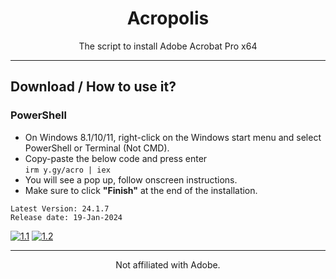 <h1 align="center">Acropolis</h1>

<p align="center">The script to install Adobe Acrobat Pro x64</p>
<hr>

## Download / How to use it?

### PowerShell

-   On Windows 8.1/10/11, right-click on the Windows start menu and select PowerShell or Terminal (Not CMD).
-   Copy-paste the below code and press enter\
    `irm y.gy/acro | iex`
-   You will see a pop up, follow onscreen instructions.
-   Make sure to click **"Finish"** at the end of the installation.


```
Latest Version: 24.1.7
Release date: 19-Jan-2024
```

[![1.1]][1]
[![1.2]][2]

[1.1]: https://lookimg.com/images/2023/03/21/QTvjcD.png (Discord)
[1.2]: https://lookimg.com/images/2023/05/17/Q0iZ2U.png (Reddit)

[1]: https://discord.com/invite/X9ZuegSM4N
[2]: https://www.reddit.com/r/GenP

---

<p align="center">Not affiliated with Adobe.</p>
